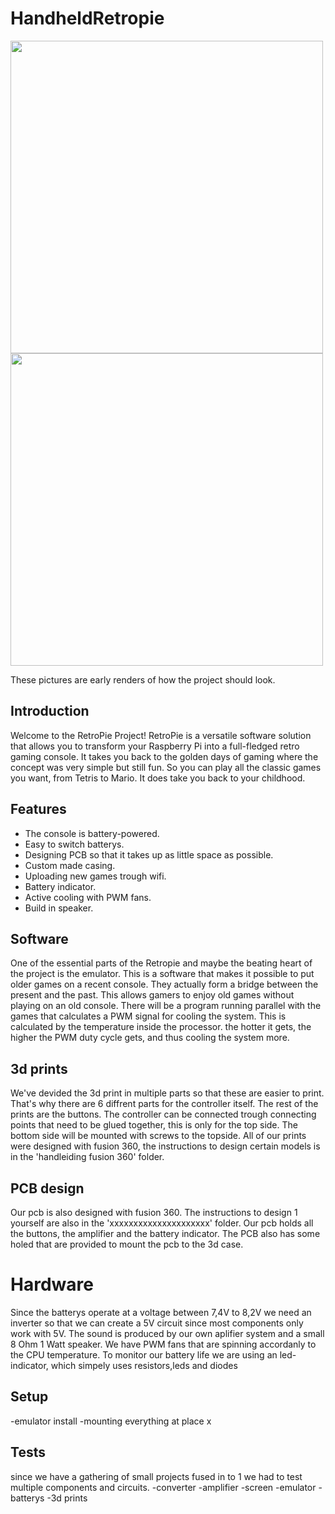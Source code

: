 # HandheldRetropie
<img src="https://github.com/vives-project-xp/HandheldRetropie/assets/113902824/48aa0142-ecd1-4de3-a172-c52fbe51333d" width= "500"/>

<img src="https://github.com/vives-project-xp/HandheldRetropie/assets/113902824/c3d0e3a4-2eeb-40a0-a56e-c8859b5e5226" width="500" />

These pictures are early renders of how the project should look.


## Introduction
Welcome to the RetroPie Project! RetroPie is a versatile software solution that allows you to transform your Raspberry Pi into a full-fledged retro gaming console. It takes you back to the golden days of gaming where the concept was very simple but still fun. So you can play all the classic games you want, from Tetris to Mario. It does take you back to your childhood.

## Features

- The console is battery-powered.
- Easy to switch batterys.
- Designing PCB so that it takes up as little space as possible.
- Custom made casing.
- Uploading new games trough wifi.
- Battery indicator.
- Active cooling with PWM fans.
- Build in speaker.


## Software
One of the essential parts of the Retropie and maybe the beating heart of the project is the emulator. This is a software that makes it possible to put older games on a recent console. They actually form a bridge between the present and the past. This allows gamers to enjoy old games without playing on an old console. There will be a program running parallel with the games that calculates a PWM signal for cooling the system. This is calculated by the temperature inside the processor. the hotter it gets, the higher the PWM duty cycle gets, and thus cooling the system more.

## 3d prints
We've devided the 3d print in multiple parts so that these are easier to print. That's why there are 6 diffrent parts for the controller itself. The rest of the prints are the buttons. The controller can be connected trough connecting points that need to be glued together, this is only for the top side. The bottom side will be mounted with screws to the topside.
All of our prints were designed with fusion 360, the instructions to design certain models is in the 'handleiding fusion 360' folder.

## PCB design
Our pcb is also designed with fusion 360. The instructions to design 1 yourself are also in the 'xxxxxxxxxxxxxxxxxxxxx' folder. Our pcb holds all the buttons, the amplifier and the battery indicator. The PCB also has some holed that are provided to mount the pcb to the 3d case.

# Hardware
Since the batterys operate at a voltage between 7,4V to 8,2V we need an inverter so that we can create a 5V circuit since most components only work with 5V. The sound is produced by our own aplifier system and a small 8 Ohm 1 Watt speaker. We have PWM fans that are spinning accordanly to the CPU temperature. To monitor our battery life we are using an led-indicator, which simpely uses resistors,leds and diodes

## Setup
-emulator install
-mounting everything at place x


## Tests
since we have a gathering of small projects fused in to 1 we had to test multiple components and circuits.
-converter
-amplifier
-screen
-emulator
-batterys
-3d prints





